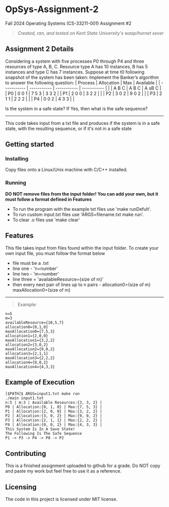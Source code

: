 # OpSys-Assignment-2
Fall 2024 Operating Systems (CS-33211-001) Assignment #2
>*Created, ran, and tested on Kent State University's wasp/hornet sever*

## Assignment 2 Details
Considering a system with five processes P0 through P4 and three resources of type A, B, C. Resource type A has 10 instances, B has 5 instances and type C has 7 instances. Suppose at time t0 following snapshot of the system has been taken: Implement the Banker’s algorithm to answer the following question:
| Process | Allocation | Max | Available |
| ----------- | ----------- | ----------- | ----------- |
|   | A B C | A B C | A sB C |
| P0 | 0 0 1 | 7 5 3 | 3 3 2 |
| P1 | 2 0 0 | 3 2 2 |   |
| P2 | 3 0 2 | 9 0 2 |   |
| P3 | 2 1 1 | 2 2 2 |   |
| P4 | 0 0 2 | 4 3 3 |   |

Is the system in a safe state? If Yes, then what is the safe sequence?

---

This code takes input from a txt file and produces if the system is in a safe state, with the resulting sequence, or if it's not in a safe state


## Getting started
### Installing
Copy files onto a Linux/Unix machine with C/C++ installed.

### Running
**DO NOT remove files from the input folder! You can add your own, but it must follow a format defined in Features**
- To run the program with the example txt files use 'make runDefult'.
- To run custom input.txt files use 'ARGS=filename.txt make run'.
- To clear .o files use 'make clear'
  
## Features
This file takes input from files found within the input folder. To create your own input file, you must follow the format below
- file must be a .txt
- line one - 'n=number'
- line two - 'm=number'
- line three = 'availableResource={size of m}'
- then every next pair of lines up to n pairs - allocation0={size of m} maxAllocation0={size of m}

---

>Example:
```{txt}
n=5
m=3
availableResource={10,5,7}
allocation0={0,1,0}
maxAllocation0={7,5,3}
allocation1={2,0,0}
maxAllocation1={3,2,2}
allocation2={3,0,2}
maxAllocation2={9,0,2}
allocation3={2,1,1}
maxAllocation3={2,2,2}
allocation4={0,0,2}
maxAllocation4={4,3,3}
```

## Example of Execution
```{bash}
[$PATH]$ ARGS=input1.txt make run
./main input1.txt 
n:5 | m:3 | Available Resources:{3, 3, 2} |
P0 | Allocation:{0, 1, 0} | Max:{7, 5, 3} |
P1 | Allocation:{2, 0, 0} | Max:{3, 2, 2} |
P2 | Allocation:{3, 0, 2} | Max:{9, 0, 2} |
P3 | Allocation:{2, 1, 1} | Max:{2, 2, 2} |
P4 | Allocation:{0, 0, 2} | Max:{4, 3, 3} |
This System Is In A Save State!
The Following Is The Safe Sequence
P1 -> P3 -> P4 -> P0 -> P2
```

## Contributing
This is a finished assignment uploaded to github for a grade. Do NOT copy and paste my work but feel free to use it as a reference.

## Licensing
The code in this project is licensed under MIT license.

